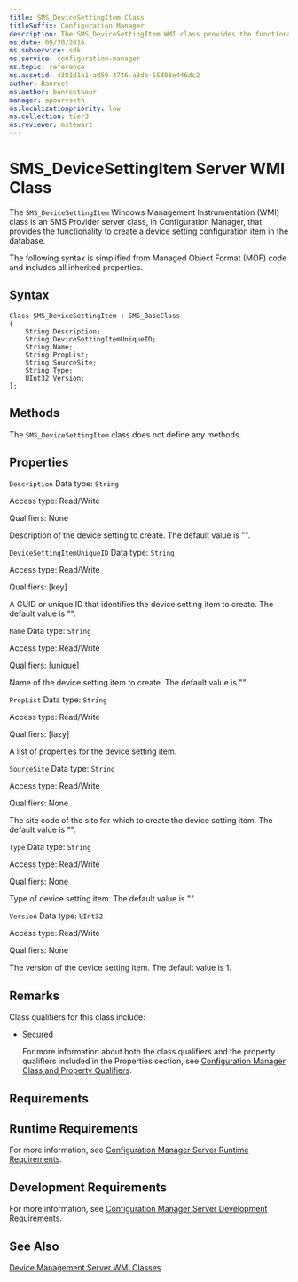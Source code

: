 ```yaml
---
title: SMS_DeviceSettingItem Class
titleSuffix: Configuration Manager
description: The SMS_DeviceSettingItem WMI class provides the functionality to create a device setting configuration item in the database.
ms.date: 09/20/2016
ms.subservice: sdk
ms.service: configuration-manager
ms.topic: reference
ms.assetid: 4381d1a1-ad59-4746-a8db-55d08e446dc2
author: Banreet
ms.author: banreetkaur
manager: apoorvseth
ms.localizationpriority: low
ms.collection: tier3
ms.reviewer: mstewart
---
```

# SMS_DeviceSettingItem Server WMI Class
The `SMS_DeviceSettingItem` Windows Management Instrumentation (WMI) class is an SMS Provider server class, in Configuration Manager, that provides the functionality to create a device setting configuration item in the database.

 The following syntax is simplified from Managed Object Format (MOF) code and includes all inherited properties.

## Syntax

```
Class SMS_DeviceSettingItem : SMS_BaseClass
{
    String Description;
    String DeviceSettingItemUniqueID;
    String Name;
    String PropList;
    String SourceSite;
    String Type;
    UInt32 Version;
};
```

## Methods
 The `SMS_DeviceSettingItem` class does not define any methods.

## Properties
 `Description`
 Data type: `String`

 Access type: Read/Write

 Qualifiers: None

 Description of the device setting to create. The default value is "".

 `DeviceSettingItemUniqueID`
 Data type: `String`

 Access type: Read/Write

 Qualifiers: [key]

 A GUID or unique ID that identifies the device setting item to create. The default value is "".

 `Name`
 Data type: `String`

 Access type: Read/Write

 Qualifiers: [unique]

 Name of the device setting item to create. The default value is "".

 `PropList`
 Data type: `String`

 Access type: Read/Write

 Qualifiers: [lazy]

 A list of properties for the device setting item.

 `SourceSite`
 Data type: `String`

 Access type: Read/Write

 Qualifiers: None

 The site code of the site for which to create the device setting item. The default value is "".

 `Type`
 Data type: `String`

 Access type: Read/Write

 Qualifiers: None

 Type of device setting item. The default value is "".

 `Version`
 Data type: `UInt32`

 Access type: Read/Write

 Qualifiers: None

 The version of the device setting item. The default value is 1.

## Remarks
 Class qualifiers for this class include:

- Secured

  For more information about both the class qualifiers and the property qualifiers included in the Properties section, see [Configuration Manager Class and Property Qualifiers](../../../develop/reference/misc/class-and-property-qualifiers.md).

## Requirements

## Runtime Requirements
 For more information, see [Configuration Manager Server Runtime Requirements](../../../develop/core/reqs/server-runtime-requirements.md).

## Development Requirements
 For more information, see [Configuration Manager Server Development Requirements](../../../develop/core/reqs/server-development-requirements.md).

## See Also
 [Device Management Server WMI Classes](../../../develop/reference/mdm/device-management-server-wmi-classes.md)
